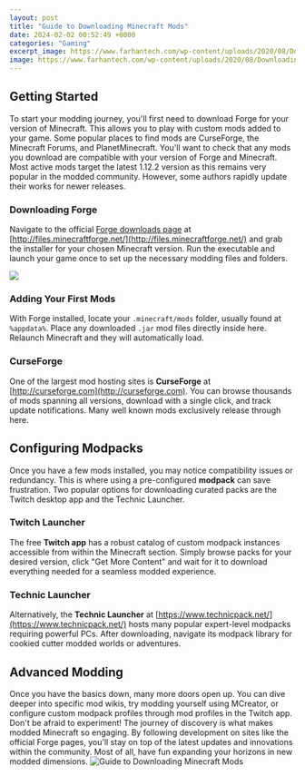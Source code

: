 ```yaml
---
layout: post
title: "Guide to Downloading Minecraft Mods"
date: 2024-02-02 00:52:49 +0000
categories: "Gaming"
excerpt_image: https://www.farhantech.com/wp-content/uploads/2020/08/Downloading-Minecraft-1-752x440.jpg
image: https://www.farhantech.com/wp-content/uploads/2020/08/Downloading-Minecraft-1-752x440.jpg
---
```


## Getting Started
To start your modding journey, you'll first need to download Forge for your version of Minecraft. This allows you to play with custom mods added to your game. Some popular places to find mods are CurseForge, the Minecraft Forums, and PlanetMinecraft.
You'll want to check that any mods you download are compatible with your version of Forge and Minecraft. Most active mods target the latest 1.12.2 version as this remains very popular in the modded community. However, some authors rapidly update their works for newer releases.
### Downloading Forge
Navigate to the official [Forge downloads page](https://store.fi.io.vn/womens-cow-farmer-i-love-farm-things-i-do-in-my-spare-time-funny-v-neck-t-shirt/men&) at [http://files.minecraftforge.net/](http://files.minecraftforge.net/) and grab the installer for your chosen Minecraft version. Run the executable and launch your game once to set up the necessary modding files and folders. 

![](https://i.ytimg.com/vi/SuUf7zczYfo/maxresdefault.jpg)
### Adding Your First Mods
With Forge installed, locate your `.minecraft/mods` folder, usually found at `%appdata%`. Place any downloaded `.jar` mod files directly inside here. Relaunch Minecraft and they will automatically load. 
### CurseForge
One of the largest mod hosting sites is **CurseForge** at [http://curseforge.com](http://curseforge.com). You can browse thousands of mods spanning all versions, download with a single click, and track update notifications. Many well known mods exclusively release through here.
## Configuring Modpacks
Once you have a few mods installed, you may notice compatibility issues or redundancy. This is where using a pre-configured **modpack** can save frustration. Two popular options for downloading curated packs are the Twitch desktop app and the Technic Launcher.
### Twitch Launcher
The free **Twitch app** has a robust catalog of custom modpack instances accessible from within the Minecraft section. Simply browse packs for your desired version, click "Get More Content" and wait for it to download everything needed for a seamless modded experience. 
### Technic Launcher 
Alternatively, the **Technic Launcher** at [https://www.technicpack.net/](https://www.technicpack.net/) hosts many popular expert-level modpacks requiring powerful PCs. After downloading, navigate its modpack library for cookied cutter modded worlds or adventures.
## Advanced Modding
Once you have the basics down, many more doors open up. You can dive deeper into specific mod wikis, try modding yourself using MCreator, or configure custom modpack profiles through mod profiles in the Twitch app. Don't be afraid to experiment!
The journey of discovery is what makes modded Minecraft so engaging. By following development on sites like the official Forge pages, you'll stay on top of the latest updates and innovations within the community. Most of all, have fun expanding your horizons in new modded dimensions.
![Guide to Downloading Minecraft Mods](https://www.farhantech.com/wp-content/uploads/2020/08/Downloading-Minecraft-1-752x440.jpg)